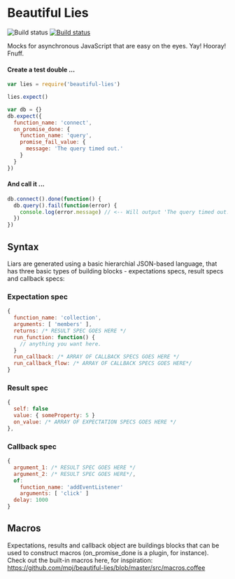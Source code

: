 Beautiful Lies
==============
![Build status](https://api.travis-ci.org/mpj/beautiful-lies.png)
[![Build status][1]][2]

[1]: https://api.travis-ci.org/mpj/beautiful-lies.png
[2]: https://travis-ci.org/mpj/beautiful-lies

Mocks for asynchronous JavaScript that are easy on the eyes.  Yay! Hooray! Fnuff.

#### Create a test double ...
```javascript
var lies = require('beautiful-lies')

lies.expect()

var db = {}
db.expect({
  function_name: 'connect',
  on_promise_done: {
    function_name: 'query',
    promise_fail_value: {
      message: 'The query timed out.'
    }
  }
})
```
#### And call it ...
```javascript
db.connect().done(function() {
  db.query().fail(function(error) {
    console.log(error.message) // <-- Will output 'The query timed out.'
  })
})
```

## Syntax

Liars are generated using a basic hierarchial JSON-based language,
that has three basic types of building blocks - expectations specs, result specs and callback specs:

### Expectation spec
```javascript
{
  function_name: 'collection',
  arguments: [ 'members' ],
  returns: /* RESULT SPEC GOES HERE */
  run_function: function() {
    // anything you want here.
  }
  run_callback: /* ARRAY OF CALLBACK SPECS GOES HERE */
  run_callback_flow: /* ARRAY OF CALLBACK SPECS GOES HERE*/
}
```

### Result spec
```javascript
{
  self: false
  value: { someProperty: 5 }
  on_value: /* ARRAY OF EXPECTATION SPECS GOES HERE */
},
```

### Callback spec
```javascript
{
  argument_1: /* RESULT SPEC GOES HERE */
  argument_2: /* RESULT SPEC GOES HERE*/,
  of:
    function_name: 'addEventListener'
    arguments: [ 'click' ]
  delay: 1000
}
```


## Macros
Expectations, results and callback object are buildings blocks that can be used to construct macros (on_promise_done is a plugin, for instance). Check out the built-in macros here, for inspiration:
https://github.com/mpj/beautiful-lies/blob/master/src/macros.coffee








